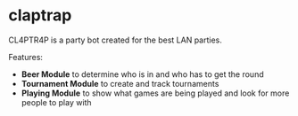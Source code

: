 # claptrap

CL4PTR4P is a party bot created for the best LAN parties.

Features:
- **Beer Module** to determine who is in and who has to get the round
- **Tournament Module** to create and track tournaments
- **Playing Module** to show what games are being played and look for more people to play with
